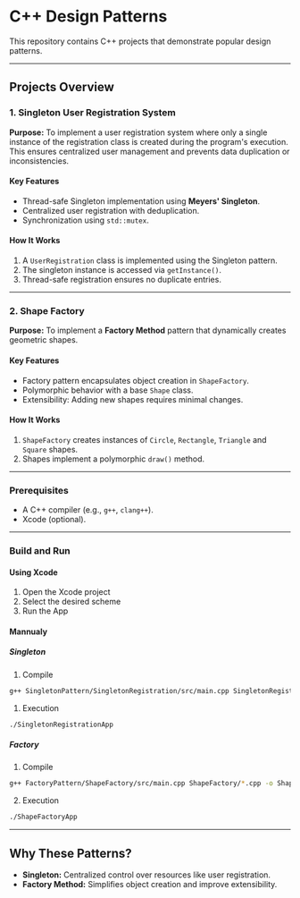 # C++ Design Patterns

This repository contains C++ projects that demonstrate popular design patterns.

---

## Projects Overview

### 1\. Singleton User Registration System

**Purpose:** To implement a user registration system where only a single instance of the registration class is created during the program's execution. This ensures centralized user management and prevents data duplication or inconsistencies.

#### Key Features

- Thread-safe Singleton implementation using **Meyers' Singleton**.
- Centralized user registration with deduplication.
- Synchronization using `std::mutex`.

#### How It Works

1.  A `UserRegistration` class is implemented using the Singleton pattern.
2.  The singleton instance is accessed via `getInstance()`.
3.  Thread-safe registration ensures no duplicate entries.

---

### 2\. Shape Factory

**Purpose:** To implement a **Factory Method** pattern that dynamically creates geometric shapes.

#### Key Features

- Factory pattern encapsulates object creation in `ShapeFactory`.
- Polymorphic behavior with a base `Shape` class.
- Extensibility: Adding new shapes requires minimal changes.

#### How It Works

1.  `ShapeFactory` creates instances of `Circle`, `Rectangle`, `Triangle` and `Square` shapes.
2.  Shapes implement a polymorphic `draw()` method.

---

### Prerequisites

- A C++ compiler (e.g., `g++`, `clang++`).
- Xcode (optional).

---

### Build and Run

#### Using Xcode

1.  Open the Xcode project
2.  Select the desired scheme
3.  Run the App

#### Mannualy

##### Singleton

1.  Compile

```bash
g++ SingletonPattern/SingletonRegistration/src/main.cpp SingletonRegistration/UserRegistration.cpp -o SingletonRegistrationApp -pthread
```

1.  Execution

```bash
./SingletonRegistrationApp
```

##### Factory

1.  Compile

```bash
g++ FactoryPattern/ShapeFactory/src/main.cpp ShapeFactory/*.cpp -o ShapeFactoryApp
```

2.  Execution

```bash
./ShapeFactoryApp
```

---

## Why These Patterns?

- **Singleton:** Centralized control over resources like user registration.
- **Factory Method:** Simplifies object creation and improve extensibility.
